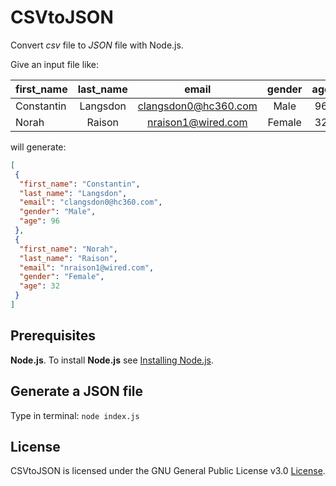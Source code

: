 # CSVtoJSON
Convert *csv* file to *JSON* file with Node.js. 

Give an input file like:

|first_name|last_name|email|gender|age|
|----------|:-------:|:---:|:----:|:-:|
|Constantin|Langsdon|clangsdon0@hc360.com|Male|96|
|Norah|Raison|nraison1@wired.com|Female|32|

will generate:

```json
[
 {
  "first_name": "Constantin",
  "last_name": "Langsdon",
  "email": "clangsdon0@hc360.com",
  "gender": "Male",
  "age": 96
 },
 {
  "first_name": "Norah",
  "last_name": "Raison",
  "email": "nraison1@wired.com",
  "gender": "Female",
  "age": 32
 }
]
```

## Prerequisites
**Node.js**. To install **Node.js** see [Installing Node.js](https://nodejs.org/en/download/package-manager/).

## Generate a JSON file
Type in terminal: ` node index.js `    

## License

CSVtoJSON is licensed under the GNU General Public License v3.0 [License](LICENSE).
